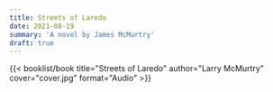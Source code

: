 ```yaml
---
title: Streets of Laredo
date: 2021-08-19
summary: 'A novel by James McMurtry'
draft: true
---
```


{{< booklist/book
title="Streets of Laredo"
author="Larry McMurtry"
cover="cover.jpg"
format="Audio" >}}
